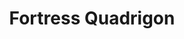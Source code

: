 ---
mission_id: fortquad
editorsChoice:
title: "Fortress Quadrigon"
authors: 
    - "Oton Ribic"
date:
filename: "fortquad.zip"
description: "The Imperial threat, although heavily hindered through the Dark Trooper project termination, continues. This time, the Rebel Intelligence has identified a double spy, whose existence is a serious danger to the Alliance. Once again, the Rebel Command decides to hire Kyle Katarn, whose mission will be to stop the spy's activity permanently..."
heroImage:
levelReplaced:	SECBASE
difficulty: yes
bm:	yes
fme: yes
wax: no
three_do: no
voc: yes
gmd: no
vue: no
lfd: no
base: "New level from scratch" 
editors: "WDFUSE 2.5, BMP2DF, WAV2VOC, VOC2RVOC, VueCAD"

---
